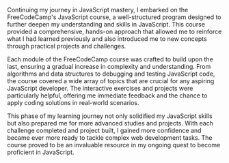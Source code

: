 
Continuing my journey in JavaScript mastery, I embarked on the FreeCodeCamp's JavaScript course, a well-structured program designed to further deepen my understanding and skills in JavaScript. This course provided a comprehensive, hands-on approach that allowed me to reinforce what I had learned previously and also introduced me to new concepts through practical projects and challenges.

Each module of the FreeCodeCamp course was crafted to build upon the last, ensuring a gradual increase in complexity and understanding. From algorithms and data structures to debugging and testing JavaScript code, the course covered a wide array of topics that are crucial for any aspiring JavaScript developer. The interactive exercises and projects were particularly helpful, offering me immediate feedback and the chance to apply coding solutions in real-world scenarios.

This phase of my learning journey not only solidified my JavaScript skills but also prepared me for more advanced studies and projects. With each challenge completed and project built, I gained more confidence and became ever more ready to tackle complex web development tasks. The course proved to be an invaluable resource in my ongoing quest to become proficient in JavaScript.
